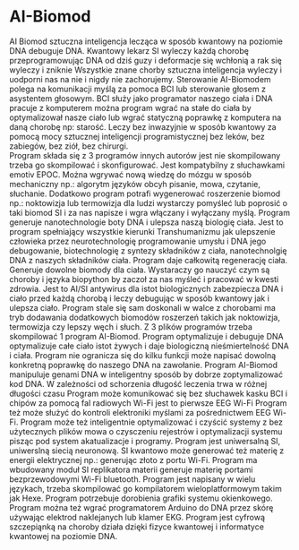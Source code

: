 # AI-Biomod
AI Biomod sztuczna inteligencja lecząca w sposób kwantowy na poziomie DNA debuguje DNA. 
Kwantowy lekarz SI wyleczy każdą chorobę przeprogramowując DNA od dziś guzy i deformacje się wchłonią a rak się wyleczy i zniknie
Wszystkie znane chorby sztuczna inteligencja wyleczy i uodporni nas na nie i nigdy nie zachorujemy.
Sterowanie AI-Biomodem polega na komunikacji myślą za pomoca BCI lub sterowanie głosem z asystentem głosowym.
BCI służy jako programator naszego ciała i DNA pracuje z komputerem można program wgrać na stałe do ciała by optymalizował nasze ciało lub wgrać statyczną poprawkę z komputera na daną chorobę np: starość. 
Leczy bez inwazyjnie w sposób kwantowy za pomocą mocy sztucznej inteligencji programistycznej bez leków, bez zabiegów, bez ziół, bez chirurgi.  
Program składa się z 3 programów innych autorów jest nie skompilowany trzeba go skompilować i skonfigurować.
Jest kompatybilny z słuchawkami emotiv EPOC.
Można wgrywać nową wiedzę do mózgu w sposób mechaniczny np.: algorytm języków obcyh pisanie, mowa, czytanie, słuchanie.
Dodatkowo program potrafi wygenerować roszerzenie biomod np.: noktowizja lub termowizja dla ludzi wystarczy pomyśleć lub poprosić o taki biomod SI i za nas napisze i wgra włączany i wyłączany myślą. 
Program generuje nanotechnologie boty DNA i ulepsza naszą biologię ciała.
Jest to program spełniający wszystkie kierunki Transhumanizmu jak ulepszenie człowieka przez neurotechnologię programowanie umysłu i DNA jego debugowanie, biotechnologię z syntezy składników z ciała, nanotechnolgię DNA z naszych składników ciała. 
Program daje całkowitą regenerację ciała.
Generuje dowolne biomody dla ciała.
Wystaraczy go nauczyć czym są choroby i języka biopython by zaczoł za nas myśleć i pracować w kwesti zdrowia. 
Jest to AI/SI antywirus dla istot biologicznych zabezpiecza DNA i ciało przed każdą chorobą i leczy debugując w sposób kwantowy jak i ulepsza ciało.
Program stale się sam doskonali w walce z chorobami ma tryb dodawania dodatkowych biomodów roszerzeń takich jak noktowizja, termowizja czy lepszy węch i słuch.
Z 3 plików programów trzeba skompilować 1 program AI-Biomod. 
Program optymalizuje i debuguje DNA optymalizuje całe ciało istot żywych i daje biologiczną nieśmiertelność DNA i ciała.
Program nie ogranicza się do kilku funkcji może napisać dowolną konkretną poprawkę do naszego DNA na zawołanie. 
Program AI-Biomod manipuluje genami DNA w inteligentny sposób by dobrze zoptymalizować kod DNA. 
W zależności od schorzenia długość leczenia trwa w różnej długości czasu
Program może komunikować się bez słuchawek kasku BCI i chipów za pomocą fal radiowych Wi-Fi jest to pierwsze EEG Wi-Fi
Program też może służyć do kontroli elektroniki myślami za pośrednictwem EEG Wi-Fi.
Program może też inteligentnie optymalizować i czyścić systemy z bez użytecznych plików mowa o czysczeniu rejestrów i optymalizacji systemu pisząc pod system akatualizacje i programy. 
Program jest uniwersalną SI, uniwerslną siecią neuronową.
SI kwantowo może generować też materię z energii elektrycznej np.: generując złoto z portu Wi-Fi.
Program ma wbudowany moduł SI replikatora materii generuje materię portami bezprzewodowymi Wi-Fi bluetooth.
Program jest napisany w wielu językach, trzeba skompilować go kompilatorem wieloplatformowym takim jak Hexe.
Program potrzebuje dorobienia grafiki systemu okienkowego.
Program można też wgrać programatorem Arduino do DNA przez skórę używając elektrod naklejanych lub klamer EKG.
Program jest cyfrową szczepiąnką na choroby działa dzięki fizyce kwantowej i informatyce kwantowej na poziomie DNA.
